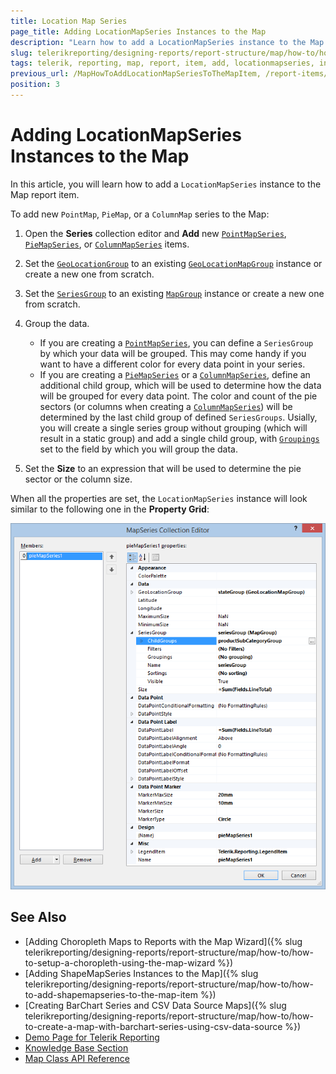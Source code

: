 ```yaml
---
title: Location Map Series
page_title: Adding LocationMapSeries Instances to the Map 
description: "Learn how to add a LocationMapSeries instance to the Map report item when using Telerik Reporting."
slug: telerikreporting/designing-reports/report-structure/map/how-to/how-to-add-locationmapseries-to-the-map-item
tags: telerik, reporting, map, report, item, add, locationmapseries, instance
previous_url: /MapHowToAddLocationMapSeriesToTheMapItem, /report-items/map/how-to/how-to-add-locationmapseries-to-the-map-item, /knowledge-base/map-add-locationmapseries
position: 3
---
```


# Adding LocationMapSeries Instances to the Map

In this article, you will learn how to add a `LocationMapSeries` instance to the Map report item.

To add new `PointMap`, `PieMap`, or a `ColumnMap` series to the Map: 

1. Open the __Series__ collection editor and __Add__ new [`PointMapSeries`](/reporting/api/Telerik.Reporting.PointMapSeries), [`PieMapSeries`](/reporting/api/Telerik.Reporting.PieMapSeries), or [`ColumnMapSeries`](/reporting/api/Telerik.Reporting.ColumnMapSeries) items. 
1. Set the [`GeoLocationGroup`](/reporting/api/Telerik.Reporting.LocationMapSeries#Telerik_Reporting_LocationMapSeries_GeoLocationGroup) to an existing [`GeoLocationMapGroup`](/reporting/api/Telerik.Reporting.GeoLocationMapGroup) instance or create a new one from scratch. 
1. Set the [`SeriesGroup`](/reporting/api/Telerik.Reporting.MapSeriesBase#Telerik_Reporting_MapSeriesBase_SeriesGroup) to an existing [`MapGroup`](/reporting/api/Telerik.Reporting.MapGroup) instance or create a new one from scratch. 
1. Group the data.

	+ If you are creating a [`PointMapSeries`](/reporting/api/Telerik.Reporting.PointMapSeries), you can define a `SeriesGroup` by which your data will be grouped. This may come handy if you want to have a different color for every data point in your series. 
	+ If you are creating a [`PieMapSeries`](/reporting/api/Telerik.Reporting.PieMapSeries) or a [`ColumnMapSeries`](/reporting/api/Telerik.Reporting.ColumnMapSeries), define an additional child group, which will be used to determine how the data will be grouped for every data point. The color and count of the pie sectors (or columns when creating a [`ColumnMapSeries`](/reporting/api/Telerik.Reporting.ColumnMapSeries)) will be determined by the last child group of defined `SeriesGroups`. Usially, you will create a single series group without grouping (which will result in a static group) and add a single child group, with [`Groupings`](/reporting/api/Telerik.Reporting.GroupBase#Telerik_Reporting_GroupBase_Groupings) set to the field by which you will group the data. 

1. Set the __Size__ to an expression that will be used to determine the pie sector or the column size. 

When all the properties are set, the `LocationMapSeries` instance will look similar to the following one in the __Property Grid__:

![Map Add Location Map Series](images/Map_AddLocationMapSeries.png)



## See Also 

* [Adding Choropleth Maps to Reports with the Map Wizard]({% slug telerikreporting/designing-reports/report-structure/map/how-to/how-to-setup-a-choropleth-using-the-map-wizard %})
* [Adding ShapeMapSeries Instances to the Map]({% slug telerikreporting/designing-reports/report-structure/map/how-to/how-to-add-shapemapseries-to-the-map-item %})
* [Creating BarChart Series and CSV Data Source Maps]({% slug telerikreporting/designing-reports/report-structure/map/how-to/how-to-create-a-map-with-barchart-series-using-csv-data-source %})
* [Demo Page for Telerik Reporting](https://demos.telerik.com/reporting) 
* [Knowledge Base Section](/knowledge-base)
* [Map Class API Reference](/api/telerik.reporting.map)